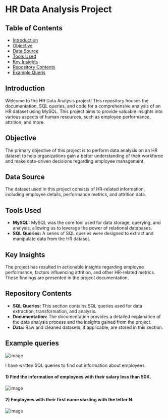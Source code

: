 # HR Data Analysis Project

## Table of Contents

- [Introduction](#introduction)
- [Objective](#objective)
- [Data Source](#data-source)
- [Tools Used](#tools-used)
- [Key Insights](#key-insights)
- [Repository Contents](#repository-contents)
- [Example Queris](#example-queries)

## Introduction

Welcome to the HR Data Analysis project! This repository houses the documentation, SQL queries, and code for a comprehensive analysis of an HR dataset using MySQL. This project aims to provide valuable insights into various aspects of human resources, such as employee performance, attrition, and more.

## Objective

The primary objective of this project is to perform data analysis on an HR dataset to help organizations gain a better understanding of their workforce and make data-driven decisions regarding employee management.

## Data Source

The dataset used in this project consists of HR-related information, including employee details, performance metrics, and attrition data.

## Tools Used

- **MySQL:** MySQL was the core tool used for data storage, querying, and analysis, allowing us to leverage the power of relational databases.
- **SQL Queries:** A series of SQL queries were designed to extract and manipulate data from the HR dataset.

## Key Insights

The project has resulted in actionable insights regarding employee performance, factors influencing attrition, and other HR-related metrics. These findings are presented in the project documentation.

## Repository Contents

- **SQL Queries:** This section contains SQL queries used for data extraction, transformation, and analysis.
- **Documentation:** The documentation provides a detailed explanation of the data analysis process and the insights gained from the project.
- **Data:** Raw and cleaned datasets, if applicable, are stored in this section.


## Example queries

![image](https://github.com/yusufsjustit/HR-Database-using-MySQL/assets/125282550/318143f4-4d3d-477f-8038-ef2dc45da3da)


I have written SQL queries to find out information about employees. 

#### 1) Find the information of employees with their salary less than 50K. 


![image](https://github.com/yusufsjustit/HR-Database-using-MySQL/assets/125282550/8ba1a9e4-4824-4075-b91f-b48a2fda3e46)


#### 2) Employees with their first name starting with the letter N. 

![image](https://github.com/yusufsjustit/HR-Database-using-MySQL/assets/125282550/4dad9d13-6545-42b1-9f32-2dac6440f90c)
